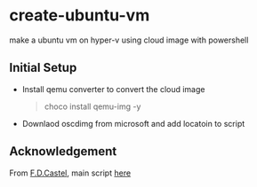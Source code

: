 # create-ubuntu-vm

 make a ubuntu vm  on hyper-v using cloud image with powershell

## Initial Setup

- Install qemu converter to convert the cloud image
  > choco install qemu-img -y

- Downlaod oscdimg from microsoft and add locatoin to script

## Acknowledgement

From [F.D.Castel](https://github.com/fdcastel), main script [here](https://github.com/fdcastel/Hyper-V-Automation/blob/master/New-VMFromUbuntuImage.ps1)